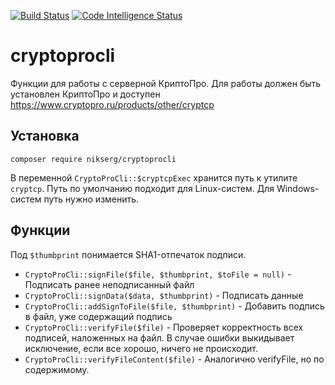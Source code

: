 [![Build Status](https://scrutinizer-ci.com/g/nikserg/cryptoprocli/badges/build.png?b=master)](https://scrutinizer-ci.com/g/nikserg/cryptoprocli/build-status/master)
[![Code Intelligence Status](https://scrutinizer-ci.com/g/nikserg/cryptoprocli/badges/code-intelligence.svg?b=master)](https://scrutinizer-ci.com/code-intelligence)

# cryptoprocli

Функции для работы с серверной КриптоПро. Для работы должен быть установлен КриптоПро и доступен https://www.cryptopro.ru/products/other/cryptcp

## Установка

`composer require nikserg/cryptoprocli`

В переменной `CryptoProCli::$cryptcpExec` хранится путь к утилите `cryptcp`. Путь по умолчанию подходит для Linux-систем. Для Windows-систем путь нужно изменить.

## Функции

Под `$thumbprint` понимается SHA1-отпечаток подписи.

* `CryptoProCli::signFile($file, $thumbprint, $toFile = null)` - Подписать ранее неподписанный файл
* `CryptoProCli::signData($data, $thumbprint)` - Подписать данные
* `CryptoProCli::addSignToFile($file, $thumbprint)` - Добавить подпись в файл, уже содержащий подпись
* `CryptoProCli::verifyFile($file)` - Проверяет корректность всех подписей, наложенных на файл. В случае ошибки выкидывает исключение, если все хорошо, ничего не происходит.
* `CryptoProCli::verifyFileContent($file)` - Аналогично verifyFile, но по содержимому.
